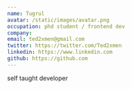 ```yaml
---
name: Tugrul
avatar: /static/images/avatar.png
occupation: phd student / frontend dev
company:
email: ted2xmen@gmail.com
twitter: https://twitter.com/Ted2xmen
linkedin: https://www.linkedin.com
github: https://github.com
---
```


self taught developer
